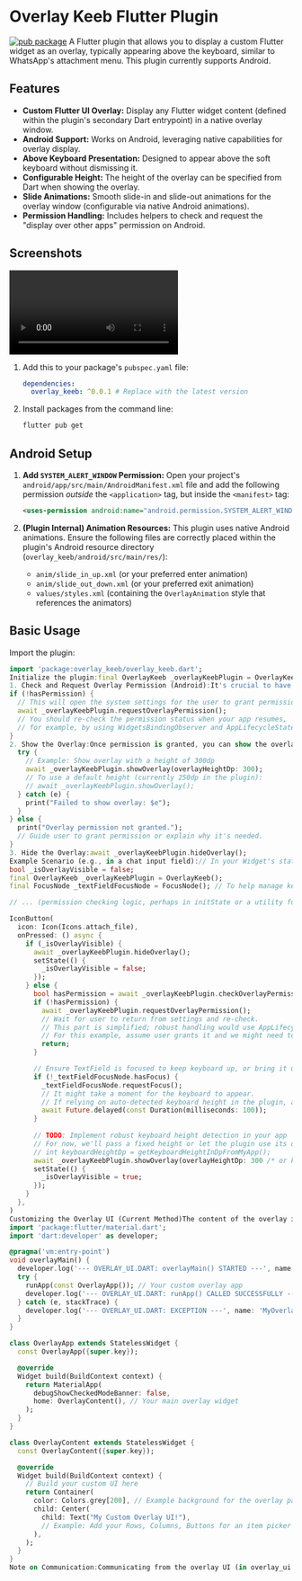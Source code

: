 # Overlay Keeb Flutter Plugin

[![pub package](https://img.shields.io/badge/pub-coming_soon-blue.svg)](https://pub.dev/packages/overlay_keeb) A Flutter plugin that allows you to display a custom Flutter widget as an overlay, typically appearing above the keyboard, similar to WhatsApp's attachment menu. This plugin currently supports Android.

## Features

* **Custom Flutter UI Overlay:** Display any Flutter widget content (defined within the plugin's secondary Dart entrypoint) in a native overlay window.
* **Android Support:** Works on Android, leveraging native capabilities for overlay display.
* **Above Keyboard Presentation:** Designed to appear above the soft keyboard without dismissing it.
* **Configurable Height:** The height of the overlay can be specified from Dart when showing the overlay.
* **Slide Animations:** Smooth slide-in and slide-out animations for the overlay window (configurable via native Android animations).
* **Permission Handling:** Includes helpers to check and request the "display over other apps" permission on Android.


## Screenshots

<video src="https://github.com/bhavukar/overlay_keeb/blob/master/sample.mp4" controls="controls" style="max-width: 730px;">
</video>


1.  Add this to your package's `pubspec.yaml` file:

    ```yaml
    dependencies:
      overlay_keeb: ^0.0.1 # Replace with the latest version
    ```

2.  Install packages from the command line:

    ```bash
    flutter pub get
    ```

## Android Setup

1.  **Add `SYSTEM_ALERT_WINDOW` Permission:**
    Open your project's `android/app/src/main/AndroidManifest.xml` file and add the following permission *outside* the `<application>` tag, but inside the `<manifest>` tag:

    ```xml
    <uses-permission android:name="android.permission.SYSTEM_ALERT_WINDOW" />
    ```

2.  **(Plugin Internal) Animation Resources:**
    This plugin uses native Android animations. Ensure the following files are correctly placed within the plugin's Android resource directory (`overlay_keeb/android/src/main/res/`):
    * `anim/slide_in_up.xml` (or your preferred enter animation)
    * `anim/slide_out_down.xml` (or your preferred exit animation)
    * `values/styles.xml` (containing the `OverlayAnimation` style that references the animators)

## Basic Usage

Import the plugin:

```dart
import 'package:overlay_keeb/overlay_keeb.dart';
Initialize the plugin:final OverlayKeeb _overlayKeebPlugin = OverlayKeeb();
1. Check and Request Overlay Permission (Android):It's crucial to have the "display over other apps" permission on Android.bool hasPermission = await _overlayKeebPlugin.checkOverlayPermission();
if (!hasPermission) {
  // This will open the system settings for the user to grant permission.
  await _overlayKeebPlugin.requestOverlayPermission();
  // You should re-check the permission status when your app resumes,
  // for example, by using WidgetsBindingObserver and AppLifecycleState.resumed.
}
2. Show the Overlay:Once permission is granted, you can show the overlay. You can optionally specify a height in DP.if (await _overlayKeebPlugin.checkOverlayPermission()) {
  try {
    // Example: Show overlay with a height of 300dp
    await _overlayKeebPlugin.showOverlay(overlayHeightDp: 300);
    // To use a default height (currently 250dp in the plugin):
    // await _overlayKeebPlugin.showOverlay();
  } catch (e) {
    print("Failed to show overlay: $e");
  }
} else {
  print("Overlay permission not granted.");
  // Guide user to grant permission or explain why it's needed.
}
3. Hide the Overlay:await _overlayKeebPlugin.hideOverlay();
Example Scenario (e.g., in a chat input field):// In your Widget's state
bool _isOverlayVisible = false;
final OverlayKeeb _overlayKeebPlugin = OverlayKeeb();
final FocusNode _textFieldFocusNode = FocusNode(); // To help manage keyboard focus

// ... (permission checking logic, perhaps in initState or a utility function) ...

IconButton(
  icon: Icon(Icons.attach_file),
  onPressed: () async {
    if (_isOverlayVisible) {
      await _overlayKeebPlugin.hideOverlay();
      setState(() {
        _isOverlayVisible = false;
      });
    } else {
      bool hasPermission = await _overlayKeebPlugin.checkOverlayPermission();
      if (!hasPermission) {
        await _overlayKeebPlugin.requestOverlayPermission();
        // Wait for user to return from settings and re-check.
        // This part is simplified; robust handling would use AppLifecycleState.
        // For this example, assume user grants it and we might need to tap again.
        return; 
      }

      // Ensure TextField is focused to keep keyboard up, or bring it up.
      if (!_textFieldFocusNode.hasFocus) {
        _textFieldFocusNode.requestFocus();
        // It might take a moment for the keyboard to appear.
        // If relying on auto-detected keyboard height in the plugin, a small delay might be needed.
        await Future.delayed(const Duration(milliseconds: 100)); 
      }
      
      // TODO: Implement robust keyboard height detection in your app
      // For now, we'll pass a fixed height or let the plugin use its default.
      // int keyboardHeightDp = getKeyboardHeightInDpFromMyApp(); 
      await _overlayKeebPlugin.showOverlay(overlayHeightDp: 300 /* or keyboardHeightDp */);
      setState(() {
        _isOverlayVisible = true;
      });
    }
  },
)
Customizing the Overlay UI (Current Method)The content of the overlay is currently a separate Flutter UI defined within the plugin itself, specifically in the file lib/overlay_ui.dart (this file is part of the overlay_keeb plugin's own lib folder).To customize this UI:Open the overlay_keeb plugin project.Navigate to lib/overlay_ui.dart.Modify the overlayMain() function and the widgets it runs (e.g., OverlayApp, OverlayContent). This is where you build the desired layout, buttons, etc., using standard Flutter widgets that will appear in the overlay.Example structure of overlay_ui.dart (inside the plugin):// In overlay_keeb/lib/overlay_ui.dart
import 'package:flutter/material.dart';
import 'dart:developer' as developer;

@pragma('vm:entry-point')
void overlayMain() {
  developer.log('--- OVERLAY_UI.DART: overlayMain() STARTED ---', name: 'MyOverlayDartLog');
  try {
    runApp(const OverlayApp()); // Your custom overlay app
    developer.log('--- OVERLAY_UI.DART: runApp() CALLED SUCCESSFULLY ---', name: 'MyOverlayDartLog');
  } catch (e, stackTrace) {
    developer.log('--- OVERLAY_UI.DART: EXCEPTION ---', name: 'MyOverlayDartLog', error: e, stackTrace: stackTrace);
  }
}

class OverlayApp extends StatelessWidget {
  const OverlayApp({super.key});

  @override
  Widget build(BuildContext context) {
    return MaterialApp(
      debugShowCheckedModeBanner: false,
      home: OverlayContent(), // Your main overlay widget
    );
  }
}

class OverlayContent extends StatelessWidget {
  const OverlayContent({super.key});

  @override
  Widget build(BuildContext context) {
    // Build your custom UI here
    return Container(
      color: Colors.grey[200], // Example background for the overlay panel
      child: Center(
        child: Text("My Custom Overlay UI!"),
        // Example: Add your Rows, Columns, Buttons for an item picker
      ),
    );
  }
}
Note on Communication:Communicating from the overlay UI (in overlay_ui.dart) back to your main application (e.g., when a button in the overlay is tapped) requires setting up a separate MethodChannel for the overlay's Flutter engine. This is an advanced setup.Roadmap & Future EnhancementsiOS Support (WIP): Implement the native overlay functionality for iOS.Dynamic UI from Consuming App (TODO): Explore ways for the consuming Flutter application to directly provide or build the Widget tree for the overlay, rather than it being fixed within the plugin's overlay_ui.dart. This would greatly enhance flexibility.Advanced Animations (TODO):Allow customization of native animations (e.g., duration, interpolator) from Dart.Investigate Flutter-driven animations for the panel itself for more complex effects (e.g., circular reveal), which would require significant changes to the native implementation and inter-engine communication.Robust Keyboard Height Detection (Enhancement): While the plugin accepts a height parameter, building more robust and cross-platform keyboard height detection directly into the plugin or providing clearer guidance for app-side implementation would be beneficial.Bi-directional Communication (Enhancement): Simplify or provide helpers for two-way communication between the main app and the overlay UI (e.g., for overlay button taps to trigger actions in the main app).Issues and ContributionsPlease file any issues, bugs, or feature requests on the GitHub repository. Contributions are welcome!This README is a starting point. Feel free to add more details, API documentation, and examples as the plugin matures.
